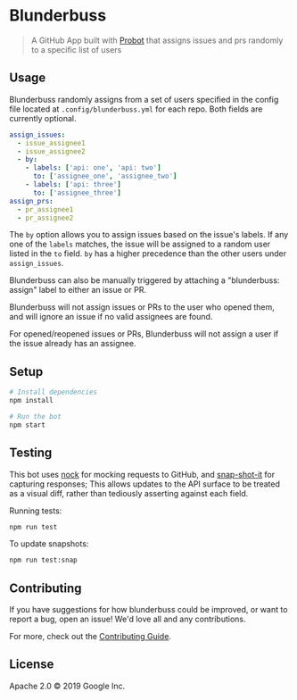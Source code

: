 # Blunderbuss

> A GitHub App built with [Probot](https://github.com/probot/probot) that assigns issues and prs 
randomly to a specific list of users

## Usage

Blunderbuss randomly assigns from a set of users specified in the config file located at 
`.config/blunderbuss.yml` for each repo. Both fields are currently optional. 

```yaml
assign_issues:
  - issue_assignee1
  - issue_assignee2
  - by:
    - labels: ['api: one', 'api: two']
      to: ['assignee_one', 'assignee_two']
    - labels: ['api: three']
      to: ['assignee_three']
assign_prs:
  - pr_assignee1
  - pr_assignee2
```

The `by` option allows you to assign issues based on the issue's labels.
If any one of the `labels` matches, the issue will be assigned to a random user
listed in the `to` field. `by` has a higher precedence than the other users
under `assign_issues`.

Blunderbuss can also be manually triggered by attaching a "blunderbuss: assign" label to either an
issue or PR.

Blunderbuss will not assign issues or PRs to the user who opened them, and will ignore an issue
if no valid assignees are found.

For opened/reopened issues or PRs, Blunderbuss will not assign a user if the issue already has an
assignee.

## Setup

```sh
# Install dependencies
npm install

# Run the bot
npm start
```

## Testing

This bot uses [nock](https://www.npmjs.com/package/nock) for mocking requests
to GitHub, and [snap-shot-it](https://www.npmjs.com/package/snap-shot-it) for capturing
responses; This allows updates to the API surface to be treated as a visual diff,
rather than tediously asserting against each field.

Running tests:

```sh
npm run test
```

To update snapshots:

```sh
npm run test:snap
```

## Contributing

If you have suggestions for how blunderbuss could be improved, or want to report a bug, open an issue! We'd love all and any contributions.

For more, check out the [Contributing Guide](CONTRIBUTING.md).

## License

Apache 2.0 © 2019 Google Inc.

